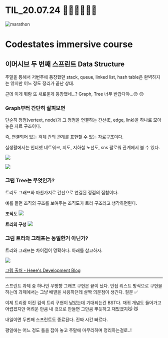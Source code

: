 # TIL_20.07.24 🏃🏽‍♂️🏃🏽‍♂️

<img src="https://media.vlpt.us/images/kdo0129/post/29ca955c-708b-4ed6-8e6d-8384dd9bc755/marathon-3753907_960_720.jpg" alt="marathon" />

# Codestates immersive course

## 이머시브 두 번째 스프린트 Data Structure

주말을 통해서 저번주에 등장했던 stack, queue, linked list, hash table은 완벽하지는 않지만 어느 정도 정리가 끝난 상태.

근데 이게 뭐람 또 새로운게 등장했네...? Graph, Tree 너무 반갑다야...😑 😐

### Graph부터 간단히 살펴보면

단순히 정점(vertext, node)과 그 정점을 연결하는 간선(E, edge, link)을 하나로 모아 놓은 자료 구조이다.

즉, 연결되어 있는 객체 간의 관계를 표현할 수 있는 자료구조이다.

실생활에서는 인터넷 네트워크, 지도, 지하철 노선도, sns 팔로워 관계에서 볼 수 있다.

![](https://img1.daumcdn.net/thumb/R1280x0/?scode=mtistory2&fname=https%3A%2F%2Fblog.kakaocdn.net%2Fdn%2FbelnsD%2FbtqwvLc60wW%2F0yAgkWJiQJohiQlu5G3HWk%2Fimg.png)

![](https://images.velog.io/images/kdo0129/post/f50ebab2-030d-4493-9e4d-9854352afebb/image.png)

### 그럼 Tree는 무엇인가?

트리도 그래프와 마찬가지로 간선으로 연결된 정점의 집합이다.

예를 들면 조직의 구조를 보여주는 조직도가 트리 구조라고 생각하면된다.

**조직도**
![](https://images.velog.io/images/kdo0129/post/1c57e43d-d508-4189-81da-d279647a9dd5/image.png)

**트리의 구성**
![](https://images.velog.io/images/kdo0129/post/cd12848a-b14d-47ba-a558-5bb28c8157d7/image.png)

### 그럼 트리와 그래프는 동일한거 아닌가?

트리와 그래프는 차이점이 명확하다. 아래를 참고하자.

![](https://images.velog.io/images/kdo0129/post/877f9ad6-2c76-4da8-a7cd-930697c80b52/image.png)

[그림 출처 - Heee's Development Blog](https://gmlwjd9405.github.io/2018/08/13/data-structure-graph.html)

---

스프린트 과제 중 하나인 무방향 그래프 구현은 끝이 났다.
인접 리스트 방식으로 구현을 하는데 과제에서는 그냥 배열을 사용하던데 살짝 의문점이 생긴다. 질문 ✅

이제 트리랑 이진 검색 트리 구현이 남았는데 기대되는건 BST다. 재귀 개념도 들어가고 어렵겠지만 어려운 만큼 내 것으로 만들면 그만큼 뿌듯하고 재밌겠지😽 😼

내일이면 두번째 스프린트도 종료된다. 진짜 시간 빠르다.

평일에는 어느 정도 틀을 잡아 놓고 주말에 마무리하며 정리하는걸로..!
